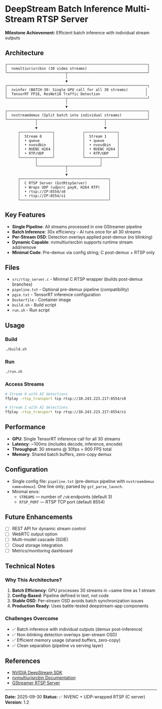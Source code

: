 # DeepStream Batch Inference Multi-Stream RTSP Server

**Milestone Achievement:** Efficient batch inference with individual stream outputs

## Architecture

```
┌─────────────────────────────────────────────────────────────────┐
│  nvmultiurisrcbin (30 video streams)                            │
└───────────────────────────┬─────────────────────────────────────┘
                            │
                            ▼
┌─────────────────────────────────────────────────────────────────┐
│  nvinfer (BATCH-30: Single GPU call for all 30 streams)        │
│  TensorRT FP16, ResNet18 Traffic Detection                     │
└───────────────────────────┬─────────────────────────────────────┘
                            │
                            ▼
┌─────────────────────────────────────────────────────────────────┐
│  nvstreamdemux (Split batch into individual streams)            │
└─────────────┬───────────────────────────────┬───────────────────┘
              │                               │
              ▼                               ▼
      ┌───────────────┐             ┌───────────────┐
      │  Stream 0     │             │  Stream 1     │
      │  • queue      │             │  • queue      │
      │  • nvosdbin   │             │  • nvosdbin   │
      │  • NVENC H264 │             │  • NVENC H264 │
      │  • RTP/UDP    │             │  • RTP/UDP    │
      └───────┬───────┘             └───────┬───────┘
              │                             │
              └─────────────┬───────────────┘
                            │
                            ▼
      ┌─────────────────────────────────────────┐
      │  C RTSP Server (GstRtspServer)          │
      │  • Wraps UDP (udpsrc pay0, H264 RTP)    │
      │  • rtsp://IP:8554/s0                    │
      │  • rtsp://IP:8554/s1                    │
      └─────────────────────────────────────────┘
```

## Key Features

- **Single Pipeline**: All streams processed in one GStreamer pipeline
- **Batch Inference**: 30x efficiency - AI runs once for all 30 streams
- **Per-Stream OSD**: Detection overlays applied post-demux (no blinking)
- **Dynamic Capable**: nvmultiurisrcbin supports runtime stream add/remove
- **Minimal Code**: Pre-demux via config string; C post-demux + RTSP only

## Files

- `src/rtsp_server.c` - Minimal C RTSP wrapper (builds post-demux branches)
- `pipeline.txt` - Optional pre-demux pipeline (compatibility)
- `pgie.txt` - TensorRT inference configuration
- `Dockerfile` - Container image
- `build.sh` - Build script
- `run.sh` - Run script

## Usage

### Build
```bash
./build.sh
```

### Run
```bash
./run.sh
```

### Access Streams
```bash
# Stream 0 with AI detections
ffplay -rtsp_transport tcp rtsp://10.243.223.217:8554/s0

# Stream 1 with AI detections
ffplay -rtsp_transport tcp rtsp://10.243.223.217:8554/s1
```

## Performance

- **GPU**: Single TensorRT inference call for all 30 streams
- **Latency**: ~100ms (includes decode, inference, encode)
- **Throughput**: 30 streams @ 30fps = 900 FPS total
- **Memory**: Shared batch buffers, zero-copy demux

## Configuration

- Single config file: `pipeline.txt` (pre-demux pipeline with `nvstreamdemux name=demux`). One line only; parsed by `gst_parse_launch`.
- Minimal envs:
  - `STREAMS` — number of `/sN` endpoints (default 3)
  - `RTSP_PORT` — RTSP TCP port (default 8554)

## Future Enhancements

- [ ] REST API for dynamic stream control
- [ ] WebRTC output option
- [ ] Multi-model cascade (SGIE)
- [ ] Cloud storage integration
- [ ] Metrics/monitoring dashboard

## Technical Notes

### Why This Architecture?

1. **Batch Efficiency**: GPU processes 30 streams in ~same time as 1 stream
2. **Config-Based**: Pipeline defined in text, not code
3. **Stable OSD**: Per-stream OSD avoids batch synchronization issues
4. **Production Ready**: Uses battle-tested deepstream-app components

### Challenges Overcome

- ✅ Batch inference with individual outputs (demux post-inference)
- ✅ Non-blinking detection overlays (per-stream OSD)
- ✅ Efficient memory usage (shared buffers, zero-copy)
- ✅ Clean separation (pipeline vs serving layer)

## References

- [NVIDIA DeepStream SDK](https://developer.nvidia.com/deepstream-sdk)
- [nvmultiurisrcbin Documentation](https://docs.nvidia.com/metropolis/deepstream/dev-guide/text/DS_plugin_gst-nvmultiurisrcbin.html)
- [GStreamer RTSP Server](https://gstreamer.freedesktop.org/documentation/gst-rtsp-server/)

---

**Date:** 2025-09-30
**Status:** ✅ NVENC + UDP-wrapped RTSP (C server)
**Version:** 1.2
